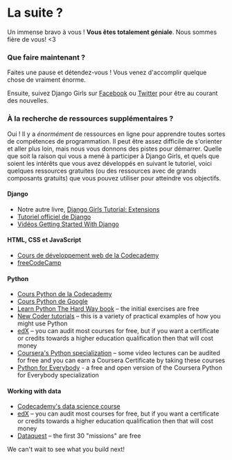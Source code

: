 # La suite ?

Un immense bravo à vous ! **Vous êtes totalement géniale**. Nous sommes fière de vous! <3

### Que faire maintenant ?

Faites une pause et détendez-vous ! Vous venez d'accomplir quelque chose de vraiment énorme.

Ensuite, suivez Django Girls sur [Facebook](http://facebook.com/djangogirls) ou [Twitter](https://twitter.com/djangogirls) pour être au courant des nouvelles.

### À la recherche de ressources supplémentaires ?

Oui ! Il y a *énormément* de ressources en ligne pour apprendre toutes sortes de compétences de programmation. Il peut être assez difficile de s'orienter et aller plus loin, mais nous vous donnons des pistes pour démarrer. Quelle que soit la raison qui vous a mené à participer à Django Girls, et quels que soient les intérêts que vous avez développés en suivant le tutoriel, voici quelques ressources gratuites (ou des ressources avec de grands composants gratuits) que vous pouvez utiliser pour atteindre vos objectifs.

#### Django

- Notre autre livre, [Django Girls Tutorial: Extensions](https://tutorial-extensions.djangogirls.org/)
- [Tutoriel officiel de Django](https://docs.djangoproject.com/en/2.0/intro/tutorial01/)
- [Vidéos Getting Started With Django](http://www.gettingstartedwithdjango.com/)

#### HTML, CSS et JavaScript

- [Cours de développement web de la Codecademy](https://www.codecademy.com/learn/paths/web-development)
- [freeCodeCamp](https://www.freecodecamp.org/)

#### Python

- [Cours Python de la Codecademy](https://www.codecademy.com/learn/learn-python)
- [Cours Python de Google](https://developers.google.com/edu/python/)
- [Learn Python The Hard Way book](http://learnpythonthehardway.org/book/) – the initial exercises are free
- [New Coder tutorials](http://newcoder.io/tutorials/) – this is a variety of practical examples of how you might use Python
- [edX](https://www.edx.org/course?search_query=python) – you can audit most courses for free, but if you want a certificate or credits towards a higher education qualification then that will cost money
- [Coursera's Python specialization](https://www.coursera.org/specializations/python) – some video lectures can be audited for free and you can earn a Coursera Certificate by taking these courses
- [Python for Everybody](https://www.py4e.com/) - a free and open version of the Coursera Python for Everybody specialization

#### Working with data

- [Codecademy's data science course](https://www.codecademy.com/learn/paths/data-science)
- [edX](https://www.edx.org/course/?search_query=python&subject=Data%20Analysis%20%26%20Statistics) – you can audit most courses for free, but if you want a certificate or credits towards a higher education qualification then that will cost money
- [Dataquest](https://www.dataquest.io/) – the first 30 "missions" are free

We can't wait to see what you build next!